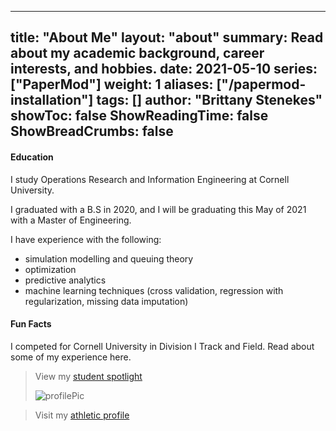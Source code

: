
---
title: "About Me"
layout: "about"
summary: Read about my academic background, career interests, and hobbies.
date: 2021-05-10
series: ["PaperMod"]
weight: 1
aliases: ["/papermod-installation"]
tags: []
author: "Brittany Stenekes"
showToc: false
ShowReadingTime: false
ShowBreadCrumbs: false
---

#### Education

I study Operations Research and Information Engineering at Cornell University.  

I graduated with a B.S in 2020, and I will be graduating this May of 2021 with a Master of Engineering.


I have experience with the following:
-	simulation modelling and queuing theory
-	optimization
-	predictive analytics
-	machine learning techniques (cross validation, regression with regularization, missing data imputation)



#### Fun Facts

I competed for Cornell University in Division I Track and Field. Read about some of my experience here. 


> View my [student spotlight](https://www.orie.cornell.edu/spotlights/mastering-life-track-and-classroom)
>
>![profilePic](/gameface.png)

> Visit my [athletic profile](https://cornellbigred.com/sports/womens-track-and-field/roster/brittany-stenekes/50838)

